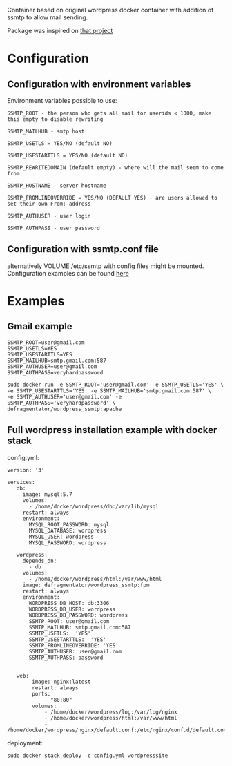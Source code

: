 Container based on original wordpress docker container with addition of ssmtp to allow mail sending.

Package was inspired on [that project](https://github.com/RickWieman/Dockerfiles/tree/master/php-apache-ssmtp)

# Configuration
##  Configuration with environment variables
Environment variables possible to use:

```
SSMTP_ROOT - the person who gets all mail for userids < 1000, make this empty to disable rewriting

SSMTP_MAILHUB - smtp host

SSMTP_USETLS = YES/NO (default NO)

SSMTP_USESTARTTLS = YES/NO (default NO)

SSMTP_REWRITEDOMAIN (default empty) - where will the mail seem to come from

SSMTP_HOSTNAME - server hostname 

SSMTP_FROMLINEOVERRIDE = YES/NO (DEFAULT YES) - are users allowed to set their own From: address

SSMTP_AUTHUSER - user login

SSMTP_AUTHPASS - user password
```
## Configuration with ssmtp.conf file
alternatively VOLUME /etc/ssmtp with config files might be mounted. Configuration examples can be found [here](https://wiki.debian.org/sSMTP)

# Examples
## Gmail example
```
SSMTP_ROOT=user@gmail.com
SSMTP_USETLS=YES
SSMTP_USESTARTTLS=YES
SSMTP_MAILHUB=smtp.gmail.com:587
SSMTP_AUTHUSER=user@gmail.com
SSMTP_AUTHPASS=veryhardpassword
```
```
sudo docker run -e SSMTP_ROOT='user@gmail.com' -e SSMTP_USETLS='YES' \
-e SSMTP_USESTARTTLS='YES' -e SSMTP_MAILHUB='smtp.gmail.com:587' \
-e SSMTP_AUTHUSER='user@gmail.com' -e SSMTP_AUTHPASS='veryhardpassword' \
defragmentator/wordpress_ssmtp:apache
```
## Full wordpress installation example with docker stack

config.yml:
```
version: '3'

services:
   db:
     image: mysql:5.7
     volumes:
       - /home/docker/wordpress/db:/var/lib/mysql
     restart: always
     environment:
       MYSQL_ROOT_PASSWORD: mysql
       MYSQL_DATABASE: wordpress
       MYSQL_USER: wordpress
       MYSQL_PASSWORD: wordpress

   wordpress:
     depends_on:
       - db
     volumes:
       - /home/docker/wordpress/html:/var/www/html
     image: defragmentator/wordpress_ssmtp:fpm
     restart: always
     environment:
       WORDPRESS_DB_HOST: db:3306
       WORDPRESS_DB_USER: wordpress
       WORDPRESS_DB_PASSWORD: wordpress
       SSMTP_ROOT: user@gmail.com
       SSMTP_MAILHUB: smtp.gmail.com:587
       SSMTP_USETLS:  'YES'
       SSMTP_USESTARTTLS:  'YES'
       SSMTP_FROMLINEOVERRIDE: 'YES'
       SSMTP_AUTHUSER: user@gmail.com
       SSMTP_AUTHPASS: password


   web:
        image: nginx:latest
        restart: always
        ports:
            - "80:80"
        volumes:
            - /home/docker/wordpress/log:/var/log/nginx
            - /home/docker/wordpress/html:/var/www/html
            - /home/docker/wordpress/nginx/default.conf:/etc/nginx/conf.d/default.conf
```

deployment:
```
sudo docker stack deploy -c config.yml wordpresssite
```
